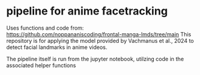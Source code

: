 # pipeline for anime facetracking

Uses functions and code from: https://github.com/noppananiscoding/frontal-manga-lmds/tree/main
This repository is for applying the model provided by Vachmanus et al., 2024 to detect facial landmarks in anime videos. 

The pipeline itself is run from the jupyter notebook, utilzing code in the associated helper functions
